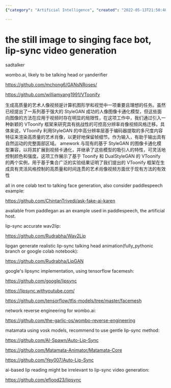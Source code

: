 ```yaml
---
{"category": "Artificial Intelligence", "created": "2022-05-13T21:50:48+08:00", "date": "2022-05-13 21:50:48", "description": "The VToonify framework offers a method for creating high-quality artistic portrait videos with a cartoon style, using StyleGAN layers and features to preserve frame details. It is compatible with existing image cartoonization models.", "modified": "2023-10-01T08:57:14+08:00", "tags": ["lip sync", "motion driven video", "talking head", "video generator", "wombo.ai"], "title": "The Singing Bot"}

---
```


# the still image to singing face bot, lip-sync video generation

sadtalker

wombo.ai, likely to be talking head or yanderifier

https://github.com/mchong6/GANsNRoses/

https://github.com/williamyang1991/VToonify

生成高质量的艺术人像视频是计算机图形学和视觉中一项重要且理想的任务。虽然已经提出了一系列基于强大的 StyleGAN 成功的人像图像卡通化模型，但这些面向图像的方法在应用于视频时存在明显的局限性，在这项工作中，我们通过引入一种新颖的 VToonify 框架来研究具有挑战性的可控高分辨率肖像视频风格迁移。具体来说，VToonify 利用StyleGAN 的中高分辨率层基于编码器提取的多尺度内容特征来渲染高质量的艺术肖像，以更好地保留帧细节。作为输入，有助于输出具有自然运动的完整面部区域。 amework 与现有的基于 StyleGAN 的图像卡通化模型兼容，以将其扩展到视频卡通化，并继承了这些模型的吸引人的特性，可灵活地控制颜色和强度。这项工作展示了基于 Toonify 和 DualStyleGAN 的 VToonify 的两个实例，用于基于集合广泛的实验结果证明了我们提出的 VToonify 框架在生成具有灵活风格控制的高质量和时间连贯的艺术肖像视频方面优于现有方法的有效性

all in one colab text to talking face generation, also consider paddlespeech example:

https://github.com/ChintanTrivedi/ask-fake-ai-karen

avaliable from paddlegan as an example used in paddlespeech, the artificial host.

lip-sync accurate wav2lip:

https://github.com/Rudrabha/Wav2Lip

lipgan generate realistic lip-sync talking head animation(fully_pythonic branch or google colab notebook):

https://github.com/Rudrabha/LipGAN

google's lipsync implementation, using tensorflow facemesh:

https://github.com/google/lipsync

https://lipsync.withyoutube.com/

https://github.com/tensorflow/tfjs-models/tree/master/facemesh

network reverse engineering for wombo.ai:

https://github.com/the-garlic-os/wombo-reverse-engineering

matamata using vosk models, recommend to use gentle lip-sync method:

https://github.com/AI-Spawn/Auto-Lip-Sync

https://github.com/Matamata-Animator/Matamata-Core

https://github.com/Yey007/Auto-Lip-Sync

ai-based lip reading might be irrelevant to lip-sync video generation:

https://github.com/eflood23/lipsync
